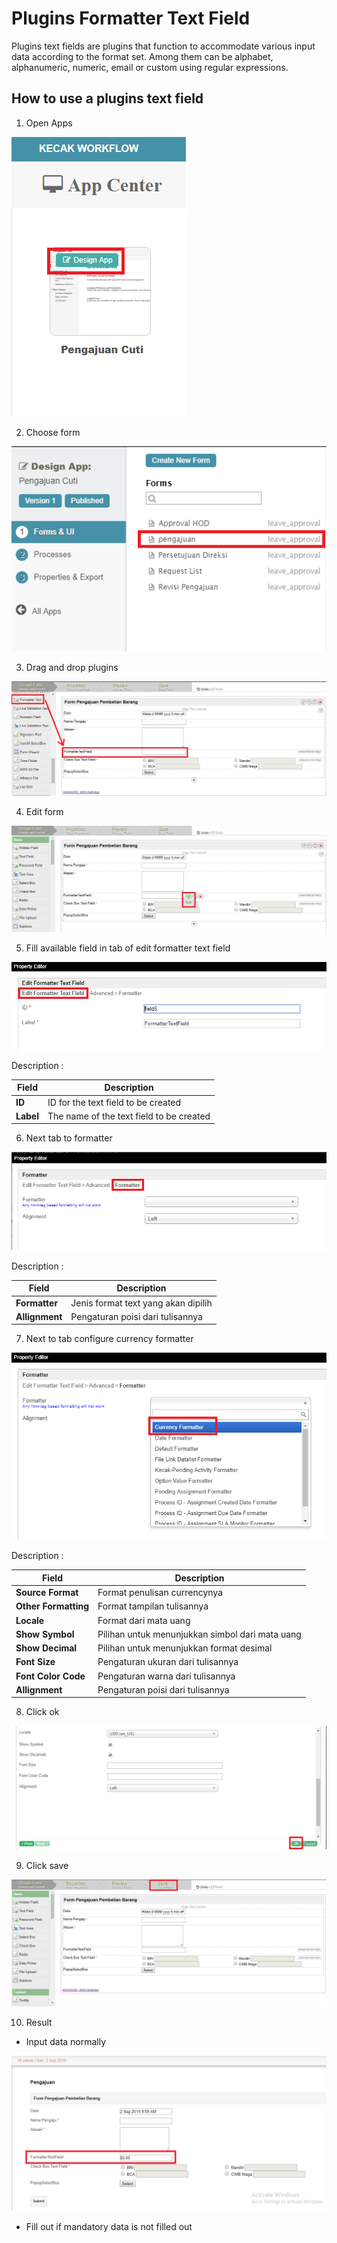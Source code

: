 # Plugins Formatter Text Field

Plugins text fields are plugins that function to accommodate various input data according to the format set. Among them can be alphabet, alphanumeric, numeric, email or custom using regular expressions.

## How to use a plugins text field

1. Open Apps

<img src="https://raw.githubusercontent.com/kinnara-digital-studio/kecak-workflow/master/docs/assets/textField_openApps.png" alt="" />

2. Choose form

<img src="https://raw.githubusercontent.com/kinnara-digital-studio/kecak-workflow/master/docs/assets/textField_chooseForm.png" alt="" />

3. Drag and drop plugins

<img src="https://raw.githubusercontent.com/kinnara-digital-studio/kecak-workflow/master/docs/assets/formatterTextfield_dragDrop.png" alt="" />

4. Edit form

<img src="https://raw.githubusercontent.com/kinnara-digital-studio/kecak-workflow/master/docs/assets/formatterTextfield_edit.png" alt="" />


5. Fill available field in tab of edit formatter text field

<img src="https://raw.githubusercontent.com/kinnara-digital-studio/kecak-workflow/master/docs/assets/formatterTextfield_editFormatter.png" alt="" />

Description :

| Field   |              Description                 |
|---------|------------------------------------------|
|**ID**   | ID for the text field to be created      |
|**Label**| The name of the text field to be created |


6. Next tab to formatter

<img src="https://raw.githubusercontent.com/kinnara-digital-studio/kecak-workflow/master/docs/assets/formatterTextfield_formatter.png" alt="" />

Description :

|Field|Description|
|-----|-----------|
|**Formatter**|Jenis format text yang akan dipilih|
|**Allignment**|Pengaturan poisi dari tulisannya|
                     

7. Next to tab configure currency formatter

<img src="https://raw.githubusercontent.com/kinnara-digital-studio/kecak-workflow/master/docs/assets/formatterTextfield_chooseFormatter.png" alt="" />

Description :

|Field|Description|
|-----|-----------|
|**Source Format**|Format penulisan currencynya|
|**Other Formatting**|Format tampilan tulisannya|
|**Locale**|Format dari mata uang|
|**Show Symbol**|Pilihan untuk menunjukkan simbol dari mata uang|
|**Show Decimal**|Pilihan untuk menunjukkan format desimal|
|**Font Size**|Pengaturan ukuran dari tulisannya|
|**Font Color Code**|Pengaturan warna dari tulisannya|
|**Allignment**|Pengaturan poisi dari tulisannya|


8. Click ok

<img src="https://raw.githubusercontent.com/kinnara-digital-studio/kecak-workflow/master/docs/assets/formatterTextfield_ok.png" alt="" />


9. Click save

<img src="https://raw.githubusercontent.com/kinnara-digital-studio/kecak-workflow/master/docs/assets/formatterTextfield_save.png" alt="" />


10. Result
- Input data normally

<img src="https://raw.githubusercontent.com/kinnara-digital-studio/kecak-workflow/master/docs/assets/formatterTextfield_result.png" alt="" />

- Fill out if mandatory data is not filled out

<img src="https://raw.githubusercontent.com/kinnara-digital-studio/kecak-workflow/master/docs/assets/.png" alt="" />

